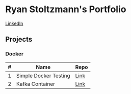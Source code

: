 # Ryan Stoltzmann's Portfolio

[LinkedIn](https://www.linkedin.com/in/ryan-stoltzmann/)

## Projects

### Docker
| # | Name | Repo |
| - | ---- | ----------- |
| 1 | Simple Docker Testing | [Link](https://github.com/rstoltzm-profile/docker-testing) |
| 2 | Kafka Container | [Link](https://github.com/rstoltzm-profile/KafkaProject) |
